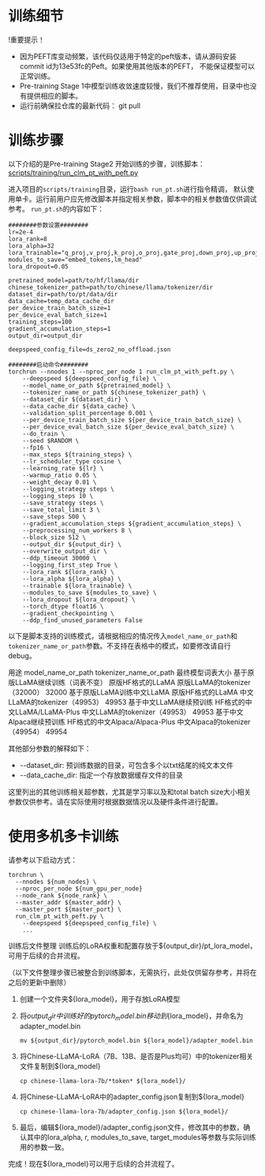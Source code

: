 # 训练细节

!重要提示！

* 因为PEFT库变动频繁，该代码仅适用于特定的peft版本，请从源码安装commit id为13e53fc的Peft。如果使用其他版本的PEFT， 不能保证模型可以正常训练。
* Pre-training Stage 1中模型训练收敛速度较慢，我们不推荐使用，目录中也没有提供相应的脚本。
* 运行前确保拉仓库的最新代码： git pull
# 训练步骤

以下介绍的是Pre-training Stage2 开始训练的步骤，训练脚本：[scripts/training/run_clm_pt_with_peft.py](https://github.com/ymcui/Chinese-LLaMA-Alpaca/blob/main/scripts/training/run_clm_pt_with_peft.py)

进入项目的`scripts/training`目录，运行`bash run_pt.sh`进行指令精调， 默认使用单卡。运行前用户应先修改脚本并指定相关参数，脚本中的相关参数值仅供调试参考。 `run_pt.sh`的内容如下：

```
########参数设置########
lr=2e-4
lora_rank=8
lora_alpha=32
lora_trainable="q_proj,v_proj,k_proj,o_proj,gate_proj,down_proj,up_proj"
modules_to_save="embed_tokens,lm_head"
lora_dropout=0.05

pretrained_model=path/to/hf/llama/dir
chinese_tokenizer_path=path/to/chinese/llama/tokenizer/dir
dataset_dir=path/to/pt/data/dir
data_cache=temp_data_cache_dir
per_device_train_batch_size=1
per_device_eval_batch_size=1
training_steps=100
gradient_accumulation_steps=1
output_dir=output_dir

deepspeed_config_file=ds_zero2_no_offload.json

########启动命令########
torchrun --nnodes 1 --nproc_per_node 1 run_clm_pt_with_peft.py \
    --deepspeed ${deepspeed_config_file} \
    --model_name_or_path ${pretrained_model} \
    --tokenizer_name_or_path ${chinese_tokenizer_path} \
    --dataset_dir ${dataset_dir} \
    --data_cache_dir ${data_cache} \
    --validation_split_percentage 0.001 \
    --per_device_train_batch_size ${per_device_train_batch_size} \
    --per_device_eval_batch_size ${per_device_eval_batch_size} \
    --do_train \
    --seed $RANDOM \
    --fp16 \
    --max_steps ${training_steps} \
    --lr_scheduler_type cosine \
    --learning_rate ${lr} \
    --warmup_ratio 0.05 \
    --weight_decay 0.01 \
    --logging_strategy steps \
    --logging_steps 10 \
    --save_strategy steps \
    --save_total_limit 3 \
    --save_steps 500 \
    --gradient_accumulation_steps ${gradient_accumulation_steps} \
    --preprocessing_num_workers 8 \
    --block_size 512 \
    --output_dir ${output_dir} \
    --overwrite_output_dir \
    --ddp_timeout 30000 \
    --logging_first_step True \
    --lora_rank ${lora_rank} \
    --lora_alpha ${lora_alpha} \
    --trainable ${lora_trainable} \
    --modules_to_save ${modules_to_save} \
    --lora_dropout ${lora_dropout} \
    --torch_dtype float16 \
    --gradient_checkpointing \
    --ddp_find_unused_parameters False
```
以下是脚本支持的训练模式，请根据相应的情况传入`model_name_or_path`和`tokenizer_name_or_path`参数。不支持在表格中的模式，如要修改请自行debug。

用途	model_name_or_path	tokenizer_name_or_path	最终模型词表大小
基于原版LLaMA继续训练（词表不变）	原版HF格式的LLaMA	原版LLaMA的tokenizer（32000）	32000
基于原版LLaMA训练中文LLaMA	原版HF格式的LLaMA	中文LLaMA的tokenizer（49953）	49953
基于中文LLaMA继续预训练	HF格式的中文LLaMA/LLaMA-Plus	中文LLaMA的tokenizer（49953）	49953
基于中文Alpaca继续预训练	HF格式的中文Alpaca/Alpaca-Plus	中文Alpaca的tokenizer（49954）	49954


其他部分参数的解释如下：

* --dataset_dir: 预训练数据的目录，可包含多个以txt结尾的纯文本文件
* --data_cache_dir: 指定一个存放数据缓存文件的目录

这里列出的其他训练相关超参数，尤其是学习率以及和total batch size大小相关参数仅供参考。请在实际使用时根据数据情况以及硬件条件进行配置。

# 使用多机多卡训练

请参考以下启动方式：

```
torchrun \
  --nnodes ${num_nodes} \
  --nproc_per_node ${num_gpu_per_node} 
  --node_rank ${node_rank} \
  --master_addr ${master_addr} \
  --master_port ${master_port} \
  run_clm_pt_with_peft.py \
    --deepspeed ${deepspeed_config_file} \
    ...
```

训练后文件整理
训练后的LoRA权重和配置存放于${output_dir}/pt_lora_model，可用于后续的合并流程。

（以下文件整理步骤已被整合到训练脚本，无需执行，此处仅供留存参考，并将在之后的更新中删除）

1. 创建一个文件夹${lora_model}，用于存放LoRA模型

2. 将${output_dir}中训练好的pytorch_model.bin移动到${lora_model}，并命名为adapter_model.bin

    ```mv ${output_dir}/pytorch_model.bin ${lora_model}/adapter_model.bin```

3. 将Chinese-LLaMA-LoRA（7B、13B、是否是Plus均可）中的tokenizer相关文件复制到${lora_model}

    ```cp chinese-llama-lora-7b/*token* ${lora_model}/```

4. 将Chinese-LLaMA-LoRA中的adapter_config.json复制到${lora_model}

    ```cp chinese-llama-lora-7b/adapter_config.json ${lora_model}/```

5. 最后，编辑${lora_model}/adapter_config.json文件，修改其中的参数，确认其中的lora_alpha, r, modules_to_save, target_modules等参数与实际训练用的参数一致。

完成！现在${lora_model}可以用于后续的合并流程了。